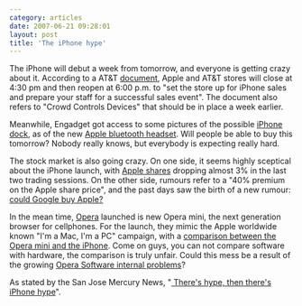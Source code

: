 ```yaml
---
category: articles
date: 2007-06-21 09:28:01
layout: post
title: 'The iPhone hype'
---
```


<p>The iPhone will debut a week from tomorrow, and everyone is getting crazy about it. According to a AT&T <a href="http://www.boygeniusreport.com/Documents/iPhonelandlorddoc.pdf">document</a>, Apple and AT&T stores will close at 4:30 pm and then reopen at 6:00 p.m. to "set the store up for iPhone sales and prepare your staff for a successful sales event". The document also refers to "Crowd Controls Devices" that should be in place a week earlier.</p>

<p>Meanwhile, Engadget got access to some pictures of the possible <a href="http://www.engadget.com/2007/06/20/apple-iphone-dock-revealed-charges-bluetooth-headset-too/">iPhone dock</a>, as of the new <a href="http://cn.engadgetmobile.com/2007/06/15/apple-bluetooth-headset-gets-fcc-go-ahead/">Apple bluetooth headset</a>. Will people be able to buy this tomorrow? Nobody really knows, but everybody is expecting really hard.</p>

<p>The stock market is also going crazy. On one side, it seems highly sceptical about the iPhone launch, with <a href="http://finance.google.com/finance?q=AAPL">Apple shares</a> dropping almost 3% in the last two trading sessions. On the other side, rumours refer to a "40% premium on the Apple share price", and the past days saw the birth of a new rumour: <a href="http://www.macnn.com/articles/07/06/19/could.google.buy.apple/">could Google buy Apple?</a></p>

<p>In the mean time, <a href="http://www.opera.com/">Opera</a> launched is new Opera mini, the next generation browser for cellphones. For the launch, they mimic the Apple worldwide known "I'm a Mac, I'm a PC" campaign, with a <a href="http://www.operamini.com/beta/video/">comparison between the Opera mini and the iPhone</a>. Come on guys, you can not compare software with hardware, the comparison is truly unfair. Could this mess be a result of the growing <a href="http://www.aftenposten.no/english/business/article1844277.ece">Opera Software internal problems</a>?</p>

<p>As stated by the San Jose Mercury News, "<a href="http://www.mercurynews.com/news/ci_6167770?nclick_check=1"> There's hype, then there's iPhone hype</a>".</p>
